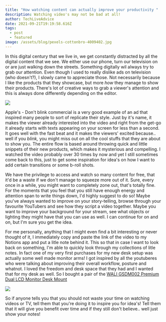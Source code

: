 ```yaml
---
title: "How watching content can actually improve your productivity "
description: Watching video's may not be bad at all!
author: TechLiveAdvice
date: 2021-09-21T19:19:58.616Z
tags:
  - post
  - featured
image: /assets/blog/pexels-cottonbro-4009402.jpg
---
```

In this digital century that we live in, we get constantly distracted by all the digital content that we see. We either use our phone, turn our television on or are just walking down the streets. Something digitally wil always try to grab our attention. Even though I used to really dislike ads on television (who doesn't?), I slowly came to appreciate those. Not necessarily because I like the products that they showcase, but more *how* they manage to show their products. There's lot of creative ways to grab a viewer's attention and this is always done differently depending on the editor. 

![](/assets/blog/apple-don-t-blink.png)

Apple's - Don't blink commercial is a very good example of an ad that inspired many people to sort of replicate their style. Just by it's name, it makes the viewer already interested into the video and right from the get-go it already starts with texts appearing on your screen for less than a second. It goes well with the fast beat and it makes the viewers' excited because.. well if you *blink,* you might miss out on all the cool stuffs that they are about to show you. The entire flow is based around throwing quick and little snippets of their new products, which makes it mysterious and compelling. I watched the video probably over 30 times by now and yet I still sometimes come back to this, just to get some inspiration for idea's on how I want to add certain transitions or some b-roll shots. 

We have the privilege to access and watch so many content for free, that it'd be a waste if we don't manage to squeeze more out of it. Sure, every once in a while, you might want to completely zone out, that's totally fine. For the moments that you feel that you still have enough energy and attention span to write things down, I'd highly suggest to do so! Maybe you've always wanted to improve on your story-telling, browse through your favourite YouTubers and see how they script a video together. Maybe you want to improve your background for your stream, see what objects or lighting they might have that you can use as well. I can continue for on and on, but I'm sure you get the idea. 

For me personally, anything that I might even find a bit interesting or never thought of it, I immediately copy and paste the link of the video to my Notions app and put a litle note behind it. This so that in case I want to look back on something, I'm able to quickly look through my collections of litle notes. In fact one of my very first purchases for my new desk setup was actually some well made monitor arms! I got inspired by all the youtuberes who were talking about improving their overall workflow, posture and whatnot. I loved the freedom and desk space that they had and I wanted that for my desk as well. So I bought a pair of the [WALI GSDM002 Premium Dual LCD Monitor Desk Mount ](https://www.amazon.com/gp/product/B07DM7N5BH/ref=as_li_tl?ie=UTF8&camp=1789&creative=9325&creativeASIN=B07DM7N5BH&linkCode=as2&tag=techlifeadvic-20&linkId=6bb2e7e866f91349239a54607e406920)

![](/assets/blog/pexels-ivan-samkov-4240497.jpg)

So if anyone tells you that you should not waste your time on watching videos or TV, tell them that you're doing it to inspire you for idea's! Tell them that it will give you benefit over time and if they still don't believe.. well just show your notes!